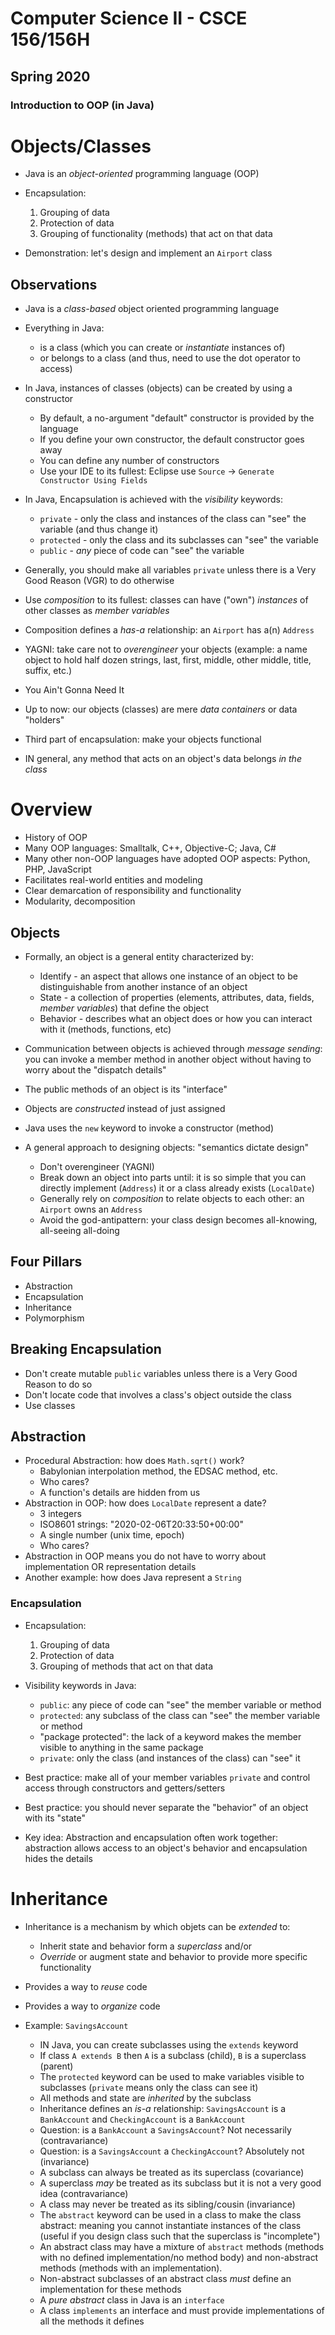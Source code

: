 # Computer Science II - CSCE 156/156H
## Spring 2020
### Introduction to OOP (in Java)

# Objects/Classes

* Java is an *object-oriented* programming language (OOP)
* Encapsulation:
  1. Grouping of data
  2. Protection of data
  3. Grouping of functionality (methods) that act on that data

* Demonstration: let's design and implement an `Airport` class

## Observations

* Java is a *class-based* object oriented programming language
* Everything in Java:
  * is a class (which you can create or *instantiate* instances of)
  * or belongs to a class (and thus, need to use the dot operator to access)
* In Java, instances of classes (objects) can be created by using a constructor
  * By default, a no-argument "default" constructor is provided by the language
  * If you define your own constructor, the default constructor goes away
  * You can define any number of constructors
  * Use your IDE to its fullest: Eclipse use `Source` -> `Generate Constructor Using Fields`
* In Java, Encapsulation is achieved with the *visibility* keywords:
  * `private` - only the class and instances of the class can "see" the variable (and thus change it)
  * `protected` - only the class and its subclasses can "see" the variable
  * `public` - *any* piece of code can "see" the variable
* Generally, you should make all variables `private` unless there is a Very Good Reason (VGR) to do otherwise
* Use *composition* to its fullest: classes can have ("own") *instances* of other classes as *member variables* 
* Composition defines a *has-a* relationship: an `Airport` has a(n) `Address`
* YAGNI: take care not to *overengineer* your objects (example: a name object to hold half dozen strings, last, first, middle, other middle, title, suffix, etc.)  
* You Ain't Gonna Need It

* Up to now: our objects (classes) are mere *data containers* or data "holders"
* Third part of encapsulation: make your objects functional
* IN general, any method that acts on an object's data belongs *in the class* 

# Overview

* History of OOP
* Many OOP languages: Smalltalk, C++, Objective-C; Java, C#
* Many other non-OOP languages have adopted OOP aspects: Python, PHP, JavaScript
* Facilitates real-world entities and modeling
* Clear demarcation of responsibility and functionality
* Modularity, decomposition

## Objects

* Formally, an object is a general entity characterized by:
  * Identify - an aspect that allows one instance of an object to be distinguishable from another instance of an object
  * State - a collection of properties (elements, attributes, data, fields, *member variables*) that define the object
  * Behavior - describes what an object does or how you can interact with it (methods, functions, etc)

* Communication between objects is achieved through *message sending*: you can invoke a member method in another object without having to worry about the "dispatch details"
* The public methods of an object is its "interface"
* Objects are *constructed* instead of just assigned
* Java uses the `new` keyword to invoke a constructor (method)
* A general approach to designing objects: "semantics dictate design"
  * Don't overengineer (YAGNI)
  * Break down an object into parts until: it is so simple that you can directly implement (`Address`) it or a class already exists (`LocalDate`)
  * Generally rely on *composition* to relate objects to each other:
  an `Airport` owns an `Address`
  * Avoid the god-antipattern: your class design becomes all-knowing, all-seeing all-doing

## Four Pillars

* Abstraction
* Encapsulation
* Inheritance
* Polymorphism

## Breaking Encapsulation

* Don't create mutable `public` variables unless there is a Very Good Reason to do so   
* Don't locate code that involves a class's object outside the class
* Use classes
  
## Abstraction

* Procedural Abstraction: how does `Math.sqrt()` work?
  * Babylonian interpolation method, the EDSAC method, etc.
  * Who cares?
  * A function's details are hidden from us
* Abstraction in OOP: how does `LocalDate` represent a date?
  * 3 integers
  * ISO8601 strings: "2020-02-06T20:33:50+00:00"
  * A single number (unix time, epoch)
  * Who cares? 
* Abstraction in OOP means you do not have to worry about implementation OR representation details
* Another example: how does Java represent a `String`

### Encapsulation

* Encapsulation:
  1. Grouping of data
  2. Protection of data
  3. Grouping of methods that act on that data

* Visibility keywords in Java:
  * `public`: any piece of code can "see" the member variable or method
  * `protected`: any subclass of the class can "see" the member variable or method
  * "package protected": the lack of a keyword makes the member visible to anything in the same package
  * `private`: only the class (and instances of the class) can "see" it
* Best practice: make all of your member variables `private` and control access through constructors and getters/setters
* Best practice: you should never separate the "behavior" of an object with its "state"
* Key idea: Abstraction and encapsulation often work together: abstraction allows access to an object's behavior and encapsulation hides the details

# Inheritance

* Inheritance is a mechanism by which objets can be *extended* to:
  * Inherit state and behavior form a *superclass* and/or
  * *Override* or augment state and behavior to provide more specific functionality
* Provides a way to *reuse* code
* Provides a way to *organize* code

* Example: `SavingsAccount`
  * IN Java, you can create subclasses using the `extends` keyword
  * If class `A extends B` then `A` is a subclass (child), `B` is a superclass (parent)
  * The `protected` keyword can be used to make variables visible to subclasses (`private` means only the class can see it)
  * All methods and state are *inherited* by the subclass
  * Inheritance defines an *is-a* relationship: `SavingsAccount` is a `BankAccount` and `CheckingAccount` is a `BankAccount`
  * Question: is a `BankAccount` a `SavingsAccount`?  Not necessarily (contravariance)
  * Question: is a `SavingsAccount` a `CheckingAccount`? Absolutely not (invariance)
  * A subclass can always be treated as its superclass (covariance)
  * A superclass *may* be treated as its subclass but it is not a very good idea (contravariance) 
  * A class may never be treated as its sibling/cousin (invariance)
  * The `abstract` keyword can be used in a class to make the class abstract: meaning you cannot instantiate instances of the class (useful if you design class such that the superclass is "incomplete")
  * An abstract class may have a mixture of `abstract` methods (methods with no defined implementation/no method body) and non-abstract methods (methods with an implementation).
  * Non-abstract subclasses of an abstract class *must* define an implementation for these methods
  * A *pure abstract* class in Java is an `interface`
  * A class `implements` an interface and must provide implementations of all the methods it defines


